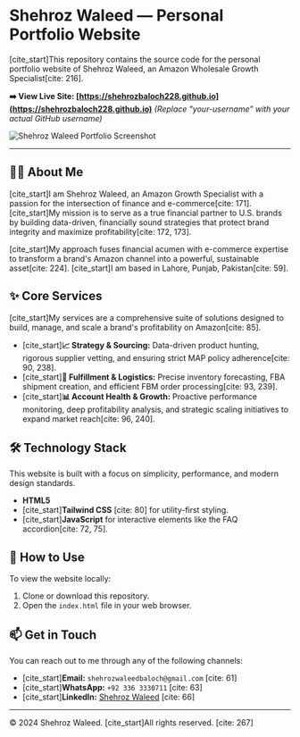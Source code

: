# Shehroz Waleed — Personal Portfolio Website

[cite_start]This repository contains the source code for the personal portfolio website of Shehroz Waleed, an Amazon Wholesale Growth Specialist[cite: 216].

**➡️ View Live Site: [https://shehrozbaloch228.github.io](https://shehrozbaloch228.github.io)**
*(Replace "your-username" with your actual GitHub username)*

![Shehroz Waleed Portfolio Screenshot](https://i.ibb.co/pB63NnFH/1758678537029.jpg)

---

## 👨‍💻 About Me

[cite_start]I am Shehroz Waleed, an Amazon Growth Specialist with a passion for the intersection of finance and e-commerce[cite: 171]. [cite_start]My mission is to serve as a true financial partner to U.S. brands by building data-driven, financially sound strategies that protect brand integrity and maximize profitability[cite: 172, 173].

[cite_start]My approach fuses financial acumen with e-commerce expertise to transform a brand's Amazon channel into a powerful, sustainable asset[cite: 224]. [cite_start]I am based in Lahore, Punjab, Pakistan[cite: 59].

## ✨ Core Services

[cite_start]My services are a comprehensive suite of solutions designed to build, manage, and scale a brand's profitability on Amazon[cite: 85].

* [cite_start]**📈 Strategy & Sourcing:** Data-driven product hunting, rigorous supplier vetting, and ensuring strict MAP policy adherence[cite: 90, 238].
* [cite_start]**🚚 Fulfillment & Logistics:** Precise inventory forecasting, FBA shipment creation, and efficient FBM order processing[cite: 93, 239].
* [cite_start]**📊 Account Health & Growth:** Proactive performance monitoring, deep profitability analysis, and strategic scaling initiatives to expand market reach[cite: 96, 240].

## 🛠️ Technology Stack

This website is built with a focus on simplicity, performance, and modern design standards.

* **HTML5**
* [cite_start]**Tailwind CSS** [cite: 80] for utility-first styling.
* [cite_start]**JavaScript** for interactive elements like the FAQ accordion[cite: 72, 75].

## 🚀 How to Use

To view the website locally:
1.  Clone or download this repository.
2.  Open the `index.html` file in your web browser.

## 📫 Get in Touch

You can reach out to me through any of the following channels:

* [cite_start]**Email:** `shehrozwaleedbaloch@gmail.com` [cite: 61]
* [cite_start]**WhatsApp:** `+92 336 3330711` [cite: 63]
* [cite_start]**LinkedIn:** [Shehroz Waleed](https://www.linkedin.com/in/shehroz-waleed-5584b2296) [cite: 66]

---

© 2024 Shehroz Waleed. [cite_start]All rights reserved. [cite: 267]
